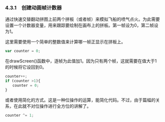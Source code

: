### 4.3.1　创建动画帧计数器

通过快速交替翻动拼图上前两个拼板（或者帧）来模拟飞船的喷气点火。为此需要设置一个计数器变量，用来跟踪要绘制在画布上的拼板。第一帧设为0，第二帧设为1。

这里需要使用一个简单的整数值来计算哪一帧正显示在拼板上。

```javascript
var counter = 0;
```

在drawScreen()函数中，逐帧为此值加1。因为只有两个帧，这就需要在值大于1的时候将它设回到0。

```javascript
counter++;
if (counter >1){
　　counter = 0;
}
```

或者使用简化的方式。这是一种位操作的运算，能简化代码。不过，由于篇幅的关系，在此就不对位操作进行全方位的讲解了。

```javascript
counter ^= 1;
```

